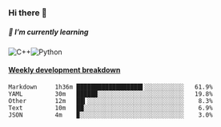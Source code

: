 ### Hi there 👋

##### 🌱 I’m currently learning

![C++](https://img.shields.io/badge/-C++-00599C?style=flat-square&logo=c)![Python](https://img.shields.io/badge/-Python-black?style=flat-square&logo=Python)


<!-- waka-box start -->
#### <a href="https://gist.github.com/bf274261b4c8553e17fc709dfc3cfa97" target="_blank">Weekly development breakdown</a>
```text
Markdown  	 1h36m ██████████████████▌░░░░░░░░░░░   61.9% 
YAML      	 30m   █████▉░░░░░░░░░░░░░░░░░░░░░░░░   19.8% 
Other     	 12m   ██▍░░░░░░░░░░░░░░░░░░░░░░░░░░░    8.3% 
Text      	 10m   ██░░░░░░░░░░░░░░░░░░░░░░░░░░░░    6.9% 
JSON      	 4m    ▉░░░░░░░░░░░░░░░░░░░░░░░░░░░░░    3.0% 
```
<!-- Powered by https://github.com/YouEclipse/waka-box-go . -->
<!-- waka-box end -->



<!--
**KomoreKalu/KomoreKalu** is a ✨ _special_ ✨ repository because its `README.md` (this file) appears on your GitHub profile.

Here are some ideas to get you started:

- 🔭 I’m currently working on ...
- 🌱 I’m currently learning ...
- 👯 I’m looking to collaborate on ...
- 🤔 I’m looking for help with ...
- 💬 Ask me about ...
- 📫 How to reach me: ...
- 😄 Pronouns: ...
- ⚡ Fun fact: ...
-->
